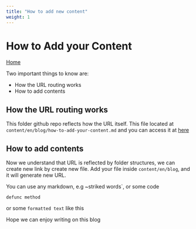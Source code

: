 ```yaml
---
title: "How to add new content"
weight: 1
---
```


# How to Add your Content

[Home](https://heykabag.netlify.app)

Two important things to know are:

- How the URL routing works
- How to add contents

## How the URL routing works

This folder github repo reflects how the URL itself. This file located at `content/en/blog/how-to-add-your-content.md` and you can access it at [here](/en/blog/how-to-add-your-content/)

## How to add contents

Now we understand that URL is reflected by folder structures, we can create new link by create new file. Add your file inside `content/en/blog`, and it will generate new URL.

You can use any markdown, e.g ~striked words`, or some code

```
defunc method
```

or some `formatted text` like this

Hope we can enjoy writing on this blog
